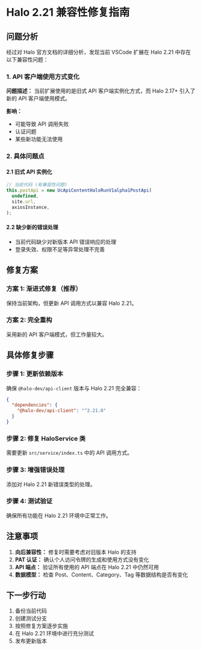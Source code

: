# Halo 2.21 兼容性修复指南

## 问题分析

经过对 Halo 官方文档的详细分析，发现当前 VSCode 扩展在 Halo 2.21 中存在以下兼容性问题：

### 1. API 客户端使用方式变化

**问题描述：** 
当前扩展使用的是旧式 API 客户端实例化方式，而 Halo 2.17+ 引入了新的 API 客户端使用模式。

**影响：**
- 可能导致 API 调用失败
- 认证问题
- 某些新功能无法使用

### 2. 具体问题点

#### 2.1 旧式 API 实例化
```typescript
// 当前代码 (有兼容性问题)
this.postApi = new UcApiContentHaloRunV1alpha1PostApi(
  undefined,
  site.url,
  axiosInstance,
);
```

#### 2.2 缺少新的错误处理
- 当前代码缺少对新版本 API 错误响应的处理
- 登录失效、权限不足等异常处理不完善

## 修复方案

### 方案 1: 渐进式修复（推荐）

保持当前架构，但更新 API 调用方式以兼容 Halo 2.21。

### 方案 2: 完全重构

采用新的 API 客户端模式，但工作量较大。

## 具体修复步骤

### 步骤 1: 更新依赖版本

确保 `@halo-dev/api-client` 版本与 Halo 2.21 完全兼容：

```json
{
  "dependencies": {
    "@halo-dev/api-client": "^2.21.0"
  }
}
```

### 步骤 2: 修复 HaloService 类

需要更新 `src/service/index.ts` 中的 API 调用方式。

### 步骤 3: 增强错误处理

添加对 Halo 2.21 新错误类型的处理。

### 步骤 4: 测试验证

确保所有功能在 Halo 2.21 环境中正常工作。

## 注意事项

1. **向后兼容性：** 修复时需要考虑对旧版本 Halo 的支持
2. **PAT 认证：** 确认个人访问令牌的生成和使用方式没有变化
3. **API 端点：** 验证所有使用的 API 端点在 Halo 2.21 中仍然可用
4. **数据模型：** 检查 Post、Content、Category、Tag 等数据结构是否有变化

## 下一步行动

1. 备份当前代码
2. 创建测试分支
3. 按照修复方案逐步实施
4. 在 Halo 2.21 环境中进行充分测试
5. 发布更新版本 